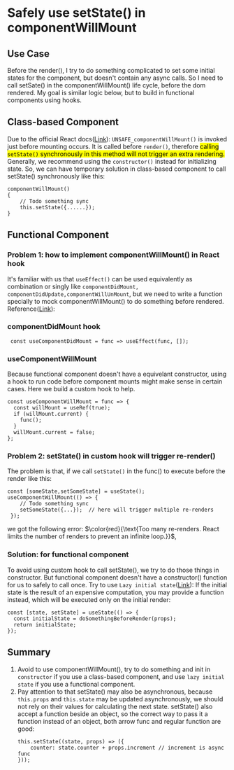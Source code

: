 # Safely use setState() in componentWillMount

## Use Case

Before the render(), I try to do something complicated to set some initial states for the component, but doesn't contain any async calls. So I need to call setSate() in the componentWillMount() life cycle, before the dom rendered. My goal is similar logic below, but to build in functional components using hooks.

## Class-based Component

Due to the official React docs([Link]([https://reactjs.org/docs/react-component.html#unsafe_componentwillmount](https://reactjs.org/docs/react-component.html#unsafe_componentwillmount))):
`UNSAFE_componentWillMount()` is invoked just before mounting occurs. It is called before `render()`, therefore <mark>calling `setState()` synchronously in this method will not trigger an extra rendering.</mark> Generally, we recommend using the `constructor()` instead for initializing state.
So, we can have temporary solution in class-based component to call setState() synchronously like this:
```
componentWillMount()
{
	// Todo something sync
	this.setState({......});
}
```

## Functional Component

###  Problem 1: how to implement componentWillMount() in React hook
It's familiar with us that `useEffect()` can be used equivalently as combination or singly like `componentDidMount, componentDidUpdate,componentWillUnMount`, but we need to write a function specially to mock componentWillMount() to do something before rendered.
Reference([Link]([https://stackoverflow.com/questions/53464595/how-to-use-componentwillmount-in-react-hooks](https://stackoverflow.com/questions/53464595/how-to-use-componentwillmount-in-react-hooks))):
### componentDidMount hook
```
 const useComponentDidMount = func => useEffect(func, []);
```
### useComponentWillMount

Because functional component doesn't have a equivelant constructor, using a hook to run code before component mounts might make sense in certain cases. Here we build a custom hook to help.
```
const useComponentWillMount = func => {
  const willMount = useRef(true);
  if (willMount.current) {
    func();
  }
  willMount.current = false;
};
```
### Problem 2: setState() in custom hook will trigger re-render()
The problem is that, if we call `setState()` in the func() to execute before the render like this:
```
const [someState,setSomeState] = useState();
useComponentWillMount(() => {
	// Todo something sync
	setSomeState({...});  // here will trigger multiple re-renders
 });
```
we got the following error:
$\color{red}{\text{Too many re-renders. React limits the number of renders to prevent an infinite loop.}}$, 

### Solution: for functional component
To avoid using custom hook to call setState(), we try to do those things in constructor. But functional component doesn't have a constructor() function for us to safely to call once. Try to use `Lazy initial state`([Link]([https://reactjs.org/docs/hooks-reference.html#lazy-initial-state](https://reactjs.org/docs/hooks-reference.html#lazy-initial-state))):
If the initial state is the result of an expensive computation, you may provide a function instead, which will be executed only on the initial render:
```
const [state, setState] = useState(() => {
  const initialState = doSomethingBeforeRender(props);
  return initialState;
});
```


## Summary

1. Avoid to use componentWillMount(), try to do something and init in `constructor` if you use a class-based component, and use `lazy initial state` if you use a functional component.
2. Pay attention to that setState() may also be asynchronous, because  `this.props`  and  `this.state`  may be updated asynchronously, we should not rely on their values for calculating the next state. setState() also accept a function beside an object, so the correct way to pass it a function instead of an object, both arrow func and regular function are good:
	```
	this.setState((state, props) => ({
		counter: state.counter + props.increment // increment is async func
	}));
	```